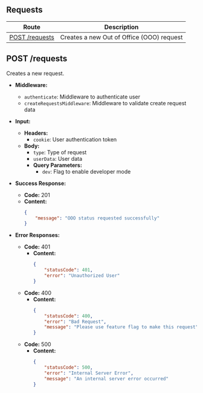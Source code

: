 
## **Requests**

|                         Route                          |             Description              |
| :----------------------------------------------------: | :----------------------------------: |
|                [POST /requests](#post-requests)                |   Creates a new Out of Office (OOO) request    |

## **POST /requests**

Creates a new request.

- **Middleware:**
  - `authenticate`: Middleware to authenticate user
  - `createRequestsMiddleware`: Middleware to validate create request data

- **Input:**
  - **Headers:**
    - `cookie`: User authentication token
  - **Body:**
    - `type`: Type of request
    - `userData`: User data
    - **Query Parameters:**
      - `dev`: Flag to enable developer mode

- **Success Response:**
  - **Code:** 201
  - **Content:**
    ```json
    {
        "message": "OOO status requested successfully"
    }
    ```

- **Error Responses:**
  - **Code:** 401
    - **Content:**
      ```json
      {
          "statusCode": 401,
          "error": "Unauthorized User"
      }
      ```
  - **Code:** 400
    - **Content:**
      ```json
      {
          "statusCode": 400,
          "error": "Bad Request",
          "message": "Please use feature flag to make this request"
      }
      ```
  - **Code:** 500
    - **Content:**
      ```json
      {
          "statusCode": 500,
          "error": "Internal Server Error",
          "message": "An internal server error occurred"
      }
      ```